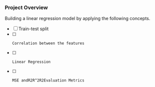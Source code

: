 ### Project Overview

 Building a linear regression model by applying the following concepts.

- [ ] Train-test split
- [ ]     Correlation between the features
- [ ]     Linear Regression
- [ ]     MSE andR2R^2R2Evaluation Metrics


